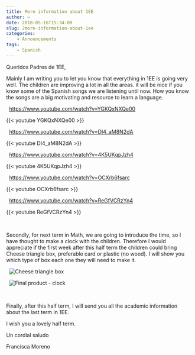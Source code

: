 ```yaml
---
title: More information about 1EE
author: ~
date: 2018-05-16T15:34:00
slug: 2more-information-about-1ee
categories:
    - Announcements
tags:
    - Spanish
---
```


Queridos Padres de 1EE,

Mainly I am writing you to let you know that everything in 1EE is going very well. The children are improving a lot in all the areas. it will be nice if you know some of the Spanish songs we are listening until now. How you know the songs are a big motivating and resource to learn a language.  

&nbsp;
https://www.youtube.com/watch?v=YGKQxNXQe00

{{< youtube YGKQxNXQe00 >}}

&nbsp;
https://www.youtube.com/watch?v=DI4_aM8N2dA

{{< youtube DI4_aM8N2dA >}}

&nbsp;
https://www.youtube.com/watch?v=4K5UKqpJzh4

{{< youtube 4K5UKqpJzh4 >}}

&nbsp;
https://www.youtube.com/watch?v=OCXrb6fsarc

{{< youtube OCXrb6fsarc >}}

&nbsp;
https://www.youtube.com/watch?v=ReGfVCRzYn4

{{< youtube ReGfVCRzYn4 >}}

&nbsp;

Secondly, for next term in Math, we are going to introduce the time, so I have thought to make a clock with the children. Therefore I would appreciate if the first week after this half term the children could bring  Cheese triangle box, preferable card or plastic (no wood). I will show you which type of box each one they will need to make it.

&nbsp;
![Cheese triangle box](/images/dairylea-triangles-box-EPH9EH.jpg)

&nbsp;
![Final product - clock](/images/maxresdefault.jpg)

&nbsp;

Finally, after this half term, I will send you all the academic information about the last term in 1EE.

I wish you a lovely half term.

Un cordial saludo

Francisca Moreno


